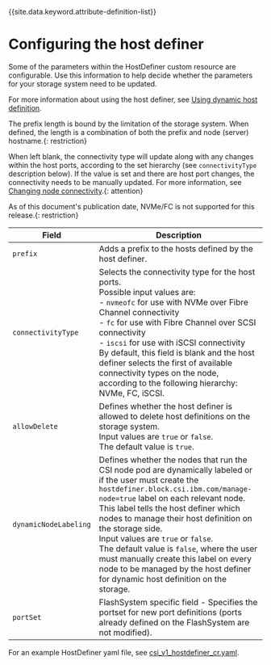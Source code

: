 
{{site.data.keyword.attribute-definition-list}}

# Configuring the host definer

Some of the parameters within the HostDefiner custom resource are configurable. Use this information to help decide whether the parameters for your storage system need to be updated.

For more information about using the host definer, see [Using dynamic host definition](../using/using_hostdefinition.md).

The prefix length is bound by the limitation of the storage system. When defined, the length is a combination of both the prefix and node (server) hostname.{: restriction}

When left blank, the connectivity type will update along with any changes within the host ports, according to the set hierarchy (see `connectivityType` description below). If the value is set and there are host port changes, the connectivity needs to be manually updated. For more information, see [Changing node connectivity](../using/changing_node_connectivity.md).{: attention}

As of this document's publication date, NVMe/FC is not supported for this release.{: restriction}

|Field|Description|
|---------|--------|
|`prefix`|Adds a prefix to the hosts defined by the host definer.|
|`connectivityType`|Selects the connectivity type for the host ports.<br>Possible input values are:<br>- `nvmeofc` for use with NVMe over Fibre Channel connectivity<br>- `fc` for use with Fibre Channel over SCSI connectivity<br>- `iscsi` for use with iSCSI connectivity<br>By default, this field is blank and the host definer selects the first of available connectivity types on the node, according to the following hierarchy: NVMe, FC, iSCSI.|
|`allowDelete`|Defines whether the host definer is allowed to delete host definitions on the storage system.<br>Input values are `true` or `false`.<br>The default value is `true`.|
|`dynamicNodeLabeling`|Defines whether the nodes that run the CSI node pod are dynamically labeled or if the user must create the `hostdefiner.block.csi.ibm.com/manage-node=true` label on each relevant node. This label tells the host definer which nodes to manage their host definition on the storage side.<br>Input values are `true` or `false`.<br>The default value is `false`, where the user must manually create this label on every node to be managed by the host definer for dynamic host definition on the storage.|
|`portSet`|FlashSystem specific field - Specifies the portset for new port definitions (ports already defined on the FlashSystem are not modified).|

For an example HostDefiner yaml file, see [csi_v1_hostdefiner_cr.yaml](https://raw.githubusercontent.com/IBM/ibm-block-csi-operator/v1.12.3/config/samples/csi_v1_hostdefiner_cr.yaml).
